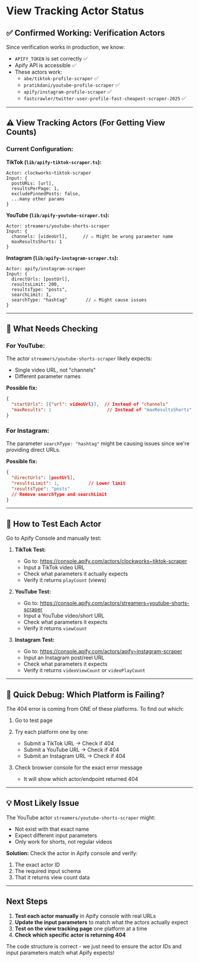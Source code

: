 # View Tracking Actor Status

## ✅ Confirmed Working: Verification Actors
Since verification works in production, we know:
- `APIFY_TOKEN` is set correctly ✅
- Apify API is accessible ✅
- These actors work:
  - `abe/tiktok-profile-scraper` ✅
  - `pratikdani/youtube-profile-scraper` ✅
  - `apify/instagram-profile-scraper` ✅
  - `fastcrawler/twitter-user-profile-fast-cheapest-scraper-2025` ✅

---

## ⚠️ View Tracking Actors (For Getting View Counts)

### Current Configuration:

**TikTok (`lib/apify-tiktok-scraper.ts`):**
```
Actor: clockworks~tiktok-scraper
Input: {
  postURLs: [url],
  resultsPerPage: 1,
  excludePinnedPosts: false,
  ...many other params
}
```

**YouTube (`lib/apify-youtube-scraper.ts`):**
```
Actor: streamers/youtube-shorts-scraper
Input: {
  channels: [videoUrl],      // ⚠️ Might be wrong parameter name
  maxResultsShorts: 1
}
```

**Instagram (`lib/apify-instagram-scraper.ts`):**
```
Actor: apify/instagram-scraper
Input: {
  directUrls: [postUrl],
  resultsLimit: 200,
  resultsType: "posts",
  searchLimit: 1,
  searchType: "hashtag"       // ⚠️ Might cause issues
}
```

---

## 🔧 What Needs Checking

### For YouTube:
The actor `streamers/youtube-shorts-scraper` likely expects:
- Single video URL, not "channels"
- Different parameter names

**Possible fix:**
```json
{
  "startUrls": [{"url": videoUrl}],  // Instead of "channels"
  "maxResults": 1                     // Instead of "maxResultsShorts"
}
```

### For Instagram:
The parameter `searchType: "hashtag"` might be causing issues since we're providing direct URLs.

**Possible fix:**
```json
{
  "directUrls": [postUrl],
  "resultsLimit": 1,           // Lower limit
  "resultsType": "posts"
  // Remove searchType and searchLimit
}
```

---

## 🧪 How to Test Each Actor

Go to Apify Console and manually test:

1. **TikTok Test:**
   - Go to: https://console.apify.com/actors/clockworks~tiktok-scraper
   - Input a TikTok video URL
   - Check what parameters it actually expects
   - Verify it returns `playCount` (views)

2. **YouTube Test:**
   - Go to: https://console.apify.com/actors/streamers~youtube-shorts-scraper
   - Input a YouTube video/short URL
   - Check what parameters it expects
   - Verify it returns `viewCount`

3. **Instagram Test:**
   - Go to: https://console.apify.com/actors/apify~instagram-scraper
   - Input an Instagram post/reel URL
   - Check what parameters it expects
   - Verify it returns `videoViewCount` or `videoPlayCount`

---

## 🚨 Quick Debug: Which Platform is Failing?

The 404 error is coming from ONE of these platforms. To find out which:

1. Go to test page
2. Try each platform one by one:
   - Submit a TikTok URL → Check if 404
   - Submit a YouTube URL → Check if 404
   - Submit an Instagram URL → Check if 404

3. Check browser console for the exact error message
   - It will show which actor/endpoint returned 404

---

## 💡 Most Likely Issue

The YouTube actor `streamers/youtube-shorts-scraper` might:
- Not exist with that exact name
- Expect different input parameters
- Only work for shorts, not regular videos

**Solution:** Check the actor in Apify console and verify:
1. The exact actor ID
2. The required input schema
3. That it returns view count data

---

## Next Steps

1. **Test each actor manually** in Apify console with real URLs
2. **Update the input parameters** to match what the actors actually expect
3. **Test on the view tracking page** one platform at a time
4. **Check which specific actor is returning 404**

The code structure is correct - we just need to ensure the actor IDs and input parameters match what Apify expects!

